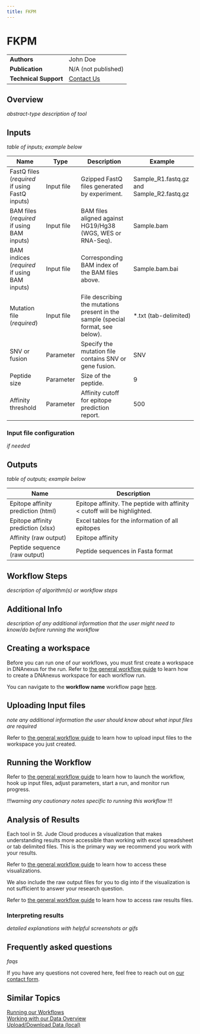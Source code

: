 ```yaml
---
title: FKPM
---
```


# FKPM

|                       |                                            |
| --------------------- | ------------------------------------------ |
| **Authors**           | John Doe                                   |
| **Publication**       | N/A (not published)                        |
| **Technical Support** | [Contact Us](https://stjude.cloud/contact) |

## Overview

*abstract-type description of tool*

## Inputs

*table of inputs; example below*

| Name                                           | Type       | Description                                                                      | Example                                   |
| ---------------------------------------------- | ---------- | -------------------------------------------------------------------------------- | ----------------------------------------- |
| FastQ files (*required* if using FastQ inputs) | Input file | Gzipped FastQ files generated by experiment.                                     | Sample_R1.fastq.gz and Sample_R2.fastq.gz |
| BAM files (*required* if using BAM inputs)     | Input file | BAM files aligned against HG19/Hg38 (WGS, WES or RNA-Seq).                       | Sample.bam                                |
| BAM indices (*required* if using BAM inputs)   | Input file | Corresponding BAM index of the BAM files above.                                  | Sample.bam.bai                            |
| Mutation file (*required*)                     | Input file | File describing the mutations present in the sample (special format, see below). | *.txt (tab-delimited)                     |
| SNV or fusion                                  | Parameter  | Specify the mutation file contains SNV or gene fusion.                           | SNV                                       |
| Peptide size                                   | Parameter  | Size of the peptide.                                                             | 9                                         |
| Affinity threshold                             | Parameter  | Affinity cutoff for epitope prediction report.                                   | 500                                       |

### Input file configuration

*if needed*

## Outputs

*table of outputs; example below*

| Name                               | Description                                                                  |
| ---------------------------------- | ---------------------------------------------------------------------------- |
| Epitope affinity prediction (html) | Epitope affinity. The peptide with affinity &lt; cutoff will be highlighted. |
| Epitope affinity prediction (xlsx) | Excel tables for the information of all epitopes                             |
| Affinity (raw output)              | Epitope affinity                                                             |
| Peptide sequence (raw output)      | Peptide sequences in Fasta format                                            |

## Workflow Steps

*description of algorithm(s) or workflow steps*


## Additional Info

*description of any additional information that the user might need to know/do before running the workflow*


## Creating a workspace
Before you can run one of our workflows, you must first create a workspace in DNAnexus for the run. Refer to [the general workflow guide](../../analyzing-data/running-sj-workflows/#getting-started) to learn how to create a DNAnexus workspace for each workflow run.

You can navigate to the **workflow name** workflow page [here]().

## Uploading Input files

*note any additional information the user should know about what input files are required* 

Refer to [the general workflow guide](../../analyzing-data/running-sj-workflows/#uploading-files) to learn how to upload input files to the workspace you just created.

## Running the Workflow

Refer to [the general workflow guide](../../analyzing-data/running-sj-workflows/#running-the-workflow) to learn how to launch the workflow, hook up input files, adjust parameters, start a run, and monitor run progress.

*!!!warning
any cautionary notes specific to running this workflow*
!!!

## Analysis of Results
Each tool in St. Jude Cloud produces a visualization that makes understanding results more accessible than working with excel spreadsheet or tab delimited files. This is the primary way we recommend you work with your results. 

Refer to [the general workflow guide](../../analyzing-data/running-sj-workflows/#custom-visualizations) to learn how to access these visualizations.

We also include the raw output files for you to dig into if the visualization is not sufficient to answer your research question.

Refer to [the general workflow guide](../../analyzing-data/running-sj-workflows/#raw-results-files) to learn how to access raw results files.

### Interpreting results

*detailed explanations with helpful screenshots or gifs*


## Frequently asked questions

*faqs* 

If you have any questions not covered here, feel free to reach
out on [our contact form](https://hospital.stjude.org/apps/forms/fb/st-jude-cloud-contact/).

## Similar Topics

[Running our Workflows](../../analyzing-data/running-sj-workflows)  
[Working with our Data Overview](../../managing-data/working-with-our-data)   
[Upload/Download Data (local)](../../managing-data/upload-local)   
